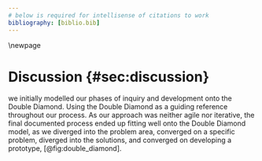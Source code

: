 ```yaml
---
# below is required for intellisense of citations to work
bibliography: [biblio.bib]
---
```


\newpage

# Discussion {#sec:discussion}

<!-- Thor -->
we initially modelled our phases of inquiry and development onto the Double Diamond. Using the Double Diamond as a guiding reference throughout our process. As our approach was neither agile nor iterative, the final documented process ended up fitting well onto the Double Diamond model, as we diverged into the problem area, converged on a specific problem, diverged into the solutions, and converged on developing a prototype, [@fig:double_diamond].
